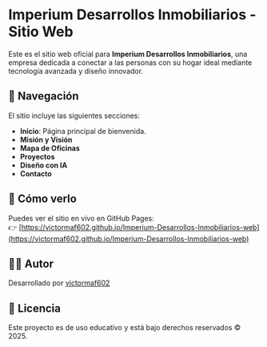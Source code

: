 # Imperium Desarrollos Inmobiliarios - Sitio Web

Este es el sitio web oficial para **Imperium Desarrollos Inmobiliarios**, una empresa dedicada a conectar a las personas con su hogar ideal mediante tecnología avanzada y diseño innovador.

## 🧭 Navegación

El sitio incluye las siguientes secciones:

- **Inicio**: Página principal de bienvenida.
- **Misión y Visión**
- **Mapa de Oficinas**
- **Proyectos**
- **Diseño con IA**
- **Contacto**

## 🚀 Cómo verlo

Puedes ver el sitio en vivo en GitHub Pages:  
👉 [https://victormaf602.github.io/Imperium-Desarrollos-Inmobiliarios-web](https://victormaf602.github.io/Imperium-Desarrollos-Inmobiliarios-web)

## 👨‍💻 Autor

Desarrollado por [victormaf602](https://github.com/victormaf602)

## 📜 Licencia

Este proyecto es de uso educativo y está bajo derechos reservados © 2025.